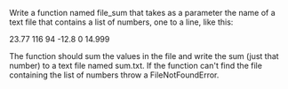 Write a function named file_sum that takes as a parameter the name of a text file that contains a list of numbers, one to a line, like this:

23.77
116
94
-12.8
0
14.999

The function should sum the values in the file and write the sum (just that number) to a text file named sum.txt. If the function can't find the file containing the list of numbers throw a FileNotFoundError.
